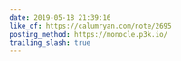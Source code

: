 ```yaml
---
date: 2019-05-18 21:39:16
like_of: https://calumryan.com/note/2695
posting_method: https://monocle.p3k.io/
trailing_slash: true
---
```

